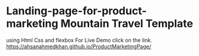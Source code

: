 # Landing-page-for-product-marketing Mountain Travel Template
using Html Css and flexbox 
For Live Demo click on the link.
https://ahsanahmedkhan.github.io/ProductMarketingPage/
